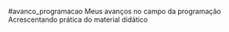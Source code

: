 #avanco_programacao
Meus avanços no campo da programação
Acrescentando prática do material didático
